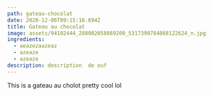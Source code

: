 ```yaml
---
path: gateau-chocolat
date: 2020-12-06T09:15:16.694Z
title: Gateau au chocolat
image: assets/94102444_288002058869200_5317390784868122624_n.jpg
ingredients:
  - aeazezaazeaz
  - azeaze
  - azeaze
description: description  de ouf
---
```

This is a gateau au cholot pretty cool lol